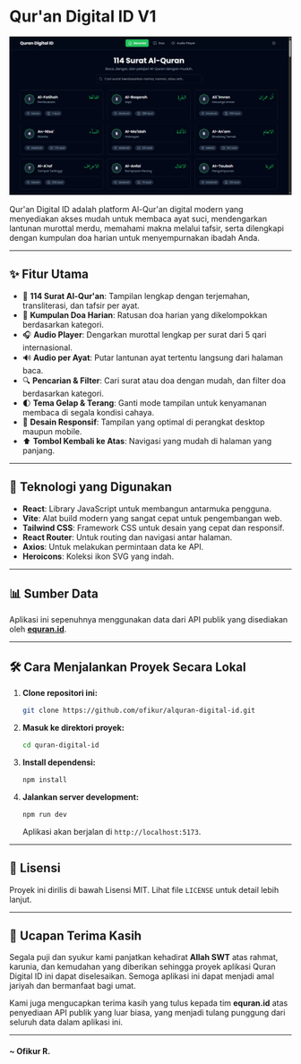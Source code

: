 # Qur'an Digital ID V1

![Screenshot Aplikasi](screenshot/quran-digital-id.jpg)

Qur'an Digital ID adalah platform Al-Qur'an digital modern yang menyediakan akses mudah untuk membaca ayat suci, mendengarkan lantunan murottal merdu, memahami makna melalui tafsir, serta dilengkapi dengan kumpulan doa harian untuk menyempurnakan ibadah Anda.

---

## ✨ Fitur Utama

-   📖 **114 Surat Al-Qur'an**: Tampilan lengkap dengan terjemahan, transliterasi, dan tafsir per ayat.
-   🤲 **Kumpulan Doa Harian**: Ratusan doa harian yang dikelompokkan berdasarkan kategori.
-   🎧 **Audio Player**: Dengarkan murottal lengkap per surat dari 5 qari internasional.
-   🔊 **Audio per Ayat**: Putar lantunan ayat tertentu langsung dari halaman baca.
-   🔍 **Pencarian & Filter**: Cari surat atau doa dengan mudah, dan filter doa berdasarkan kategori.
-   🌓 **Tema Gelap & Terang**: Ganti mode tampilan untuk kenyamanan membaca di segala kondisi cahaya.
-   📱 **Desain Responsif**: Tampilan yang optimal di perangkat desktop maupun mobile.
-   ⬆️ **Tombol Kembali ke Atas**: Navigasi yang mudah di halaman yang panjang.

---

## 🚀 Teknologi yang Digunakan

-   **React**: Library JavaScript untuk membangun antarmuka pengguna.
-   **Vite**: Alat build modern yang sangat cepat untuk pengembangan web.
-   **Tailwind CSS**: Framework CSS untuk desain yang cepat dan responsif.
-   **React Router**: Untuk routing dan navigasi antar halaman.
-   **Axios**: Untuk melakukan permintaan data ke API.
-   **Heroicons**: Koleksi ikon SVG yang indah.

---

## 📊 Sumber Data

Aplikasi ini sepenuhnya menggunakan data dari API publik yang disediakan oleh **[equran.id](https://equran.id/apidev)**.

---

## 🛠️ Cara Menjalankan Proyek Secara Lokal

1.  **Clone repositori ini:**
    ```bash
    git clone https://github.com/ofikur/alquran-digital-id.git
    ```

2.  **Masuk ke direktori proyek:**
    ```bash
    cd quran-digital-id
    ```

3.  **Install dependensi:**
    ```bash
    npm install
    ```

4.  **Jalankan server development:**
    ```bash
    npm run dev
    ```
    Aplikasi akan berjalan di `http://localhost:5173`.

---

## 📜 Lisensi

Proyek ini dirilis di bawah Lisensi MIT. Lihat file `LICENSE` untuk detail lebih lanjut.

---

## 🙏 Ucapan Terima Kasih

Segala puji dan syukur kami panjatkan kehadirat **Allah SWT** atas rahmat, karunia, dan kemudahan yang diberikan sehingga proyek aplikasi Quran Digital ID ini dapat diselesaikan. Semoga aplikasi ini dapat menjadi amal jariyah dan bermanfaat bagi umat.

Kami juga mengucapkan terima kasih yang tulus kepada tim **equran.id** atas penyediaan API publik yang luar biasa, yang menjadi tulang punggung dari seluruh data dalam aplikasi ini.

---

#### ~ Ofikur R.
